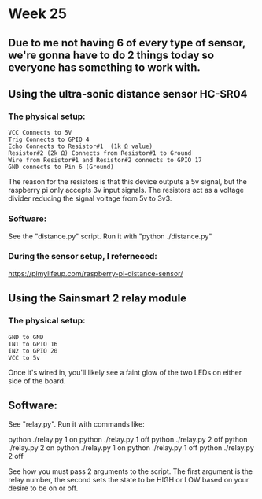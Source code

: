 # Week 25 
## Due to me not having 6 of every type of sensor, we're gonna have to do 2 things today so everyone has something to work with. 

## Using the ultra-sonic distance sensor HC-SR04
### The physical setup: 


    VCC Connects to 5V
    Trig Connects to GPIO 4
    Echo Connects to Resistor#1  (1k Ω value)
    Resistor#2 (2k Ω) Connects from Resistor#1 to Ground
    Wire from Resistor#1 and Resistor#2 connects to GPIO 17
    GND connects to Pin 6 (Ground)


The reason for the resistors is that this device outputs a 5v signal, but the raspberry pi only accepts 3v input signals. 
The resistors act as a voltage divider reducing the signal voltage from 5v to 3v3. 

### Software: 
See the "distance.py" script.   Run it with "python ./distance.py" 

### During the sensor setup, I referneced: 
https://pimylifeup.com/raspberry-pi-distance-sensor/ 


## Using the Sainsmart 2 relay module 

### The physical setup: 

    GND to GND
    IN1 to GPIO 16
    IN2 to GPIO 20
    VCC to 5v

Once it's wired in, you'll likely see a faint glow of the two LEDs on either side of the board. 


## Software: 

See "relay.py".  Run it with commands like: 

python ./relay.py 1 on
python ./relay.py 1 off
python ./relay.py 2 off
python ./relay.py 2 on
python ./relay.py 1 on
python ./relay.py 1 off
python ./relay.py 2 off

See how you must pass 2 arguments to the script.  The first argument is the relay number, the second sets the state to be HIGH or LOW based on your desire to be on or off. 

